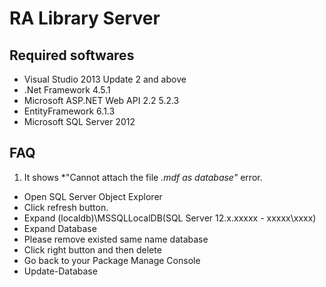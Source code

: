 # RA Library Server

## Required softwares

- Visual Studio 2013 Update 2 and above
- .Net Framework 4.5.1
- Microsoft ASP.NET Web API 2.2 5.2.3
- EntityFramework 6.1.3
- Microsoft SQL Server 2012

## FAQ

1. It shows *"Cannot attach the file *.mdf as database"* error.

  * Open SQL Server Object Explorer
  * Click refresh button.
  * Expand (localdb)\MSSQLLocalDB(SQL Server 12.x.xxxxx - xxxxx\xxxx)
  * Expand Database
  * Please remove existed same name database
  * Click right button and then delete
  * Go back to your Package Manage Console
  * Update-Database
